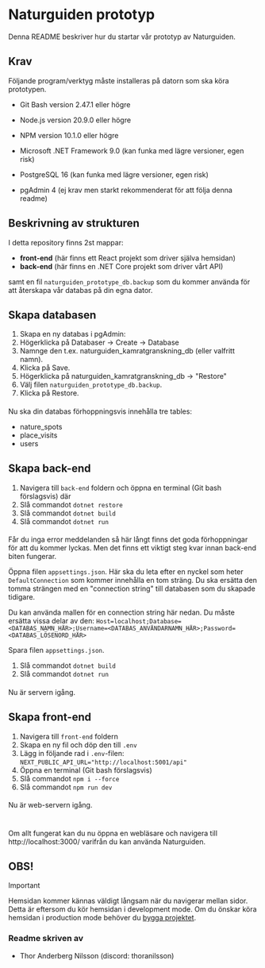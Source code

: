
# Naturguiden prototyp

Denna README beskriver hur du startar vår prototyp av Naturguiden.
## Krav
Följande program/verktyg måste installeras på datorn som ska köra prototypen.

- Git Bash version 2.47.1 eller högre

- Node.js version 20.9.0 eller högre

- NPM version 10.1.0 eller högre

- Microsoft .NET Framework 9.0 (kan funka med lägre versioner, egen risk)

- PostgreSQL 16 (kan funka med lägre versioner, egen risk)

- pgAdmin 4 (ej krav men starkt rekommenderat för att följa denna readme)
## Beskrivning av strukturen
I detta repository finns 2st mappar:

- **front-end** (här finns ett React projekt som driver själva hemsidan)
- **back-end** (här finns en .NET Core projekt som driver vårt API)

samt en fil `naturguiden_prototype_db.backup` som du kommer använda för att återskapa vår databas på din egna dator.

## Skapa databasen
1. Skapa en ny databas i pgAdmin:
2. Högerklicka på Databaser → Create → Database
3. Namnge den t.ex. naturguiden_kamratgranskning_db (eller valfritt namn).
4. Klicka på Save.
5. Högerklicka på naturguiden_kamratgranskning_db → "Restore"
6. Välj filen `naturguiden_prototype_db.backup`.
7. Klicka på Restore.
####
Nu ska din databas förhoppningsvis innehålla tre tables:
- nature_spots
- place_visits
- users
## Skapa back-end
1. Navigera till `back-end` foldern och öppna en terminal (Git bash förslagsvis) där
2. Slå commandot `dotnet restore`
3. Slå commandot `dotnet build`
4. Slå commandot `dotnet run`
####
Får du inga error meddelanden så här långt finns det goda förhoppningar för att du kommer lyckas. Men det finns ett viktigt steg kvar innan back-end biten fungerar.

Öppna filen `appsettings.json`. Här ska du leta efter en nyckel som heter `DefaultConnection` som kommer innehålla en tom sträng. Du ska ersätta den tomma strängen med en "connection string" till databasen som du skapade tidigare. 

Du kan använda mallen för en connection string här nedan. Du måste ersätta vissa delar av den:
`Host=localhost;Database=<DATABAS_NAMN_HÄR>;Username=<DATABAS_ANVÄNDARNAMN_HÄR>;Password=<DATABAS_LÖSENORD_HÄR>`

Spara filen `appsettings.json`.

1. Slå commandot `dotnet build`
2. Slå commandot `dotnet run`
####
Nu är servern igång.
## Skapa front-end
1. Navigera till `front-end` foldern
2. Skapa en ny fil och döp den till `.env`
3. Lägg in följande rad i `.env`-filen: `NEXT_PUBLIC_API_URL="http://localhost:5001/api"`
4. Öppna en terminal (Git bash förslagsvis)
5. Slå commandot `npm i --force`
6. Slå commandot `npm run dev`
####
Nu är web-servern igång.
#
Om allt fungerat kan du nu öppna en webläsare och navigera till http://localhost:3000/ varifrån du kan använda Naturguiden.
## OBS!

> [!IMPORTANT]
> Hemsidan kommer kännas väldigt långsam när du navigerar mellan sidor. Detta är eftersom du kör hemsidan i development mode. Om du önskar köra hemsidan i production mode behöver du [bygga projektet](https://nextjs.org/docs/pages/building-your-application/deploying).
### Readme skriven av

- Thor Anderberg Nilsson (discord: thoranilsson)

